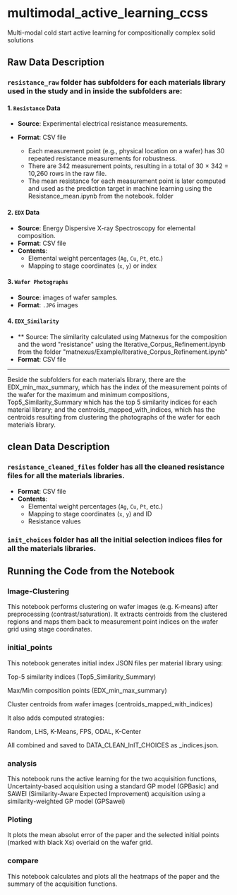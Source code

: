 # multimodal_active_learning_ccss
Multi-modal cold start active learning for compositionally complex solid solutions


## Raw Data Description

###  `resistance_raw` folder has subfolders for each materials library used in the study and in inside the subfolders are:
#### 1. `Resistance` Data

- **Source**: Experimental electrical resistance measurements.
- **Format**: CSV file

  - Each measurement point (e.g., physical location on a wafer) has 30 repeated resistance measurements for robustness.
  - There are 342 measurement points, resulting in a total of 30 × 342 = 10,260 rows in the raw file.
  - The mean resistance for each measurement point is later computed and used as the prediction target in machine learning using the Resistance_mean.ipynb from the notebook. folder


#### 2. `EDX` Data

- **Source**: Energy Dispersive X-ray Spectroscopy for elemental composition.
- **Format**: CSV file
- **Contents**:
  - Elemental weight percentages (`Ag`, `Cu`, `Pt`, etc.)
  - Mapping to stage coordinates (`x`, `y`) or index

#### 3. `Wafer Photographs`

- **Source**:  images of wafer samples.
- **Format**: `.JPG` images

#### 4. `EDX_Similarity`
- ** Source: The similarity calculated using Matnexus for the composition and the word "resistance" using the Iterative_Corpus_Refinement.ipynb from the folder "matnexus/Example/Iterative_Corpus_Refinement.ipynb"
- **Format**: CSV file
---
Beside the subfolders for each materials library, there are the EDX_min_max_summary, which has the index of the measurement points of the wafer for the maximum and minimum compositions, Top5_Similarity_Summary which has the top 5 similarity indices for each material library; and the centroids_mapped_with_indices, which has the centroids resulting from clustering the photographs of the wafer for each materials library.

## clean Data Description
###  `resistance_cleaned_files` folder has all the cleaned resistance files for all the materials libraries. 
- **Format**: CSV file
- **Contents**:
  - Elemental weight percentages (`Ag`, `Cu`, `Pt`, etc.)
  - Mapping to stage coordinates (`x`, `y`) and ID
   - Resistance values
###  `init_choices` folder has all the initial selection indices files for all the materials libraries. 


## Running the Code from the Notebook
### Image-Clustering
This notebook performs clustering on wafer images (e.g. K-means) after preprocessing (contrast/saturation).
It extracts centroids from the clustered regions and maps them back to measurement point indices on the wafer grid using stage coordinates.


### initial_points
This notebook generates initial index JSON files per material library using:

Top-5 similarity indices (Top5_Similarity_Summary)

Max/Min composition points (EDX_min_max_summary)

Cluster centroids from wafer images (centroids_mapped_with_indices)

It also adds computed strategies:

Random, LHS, K-Means, FPS, ODAL, K-Center

All combined and saved to DATA_CLEAN_InIT_CHOICES as <folder>_indices.json.

### analysis 
This notebook runs the active learning for the two acquisition functions, 
Uncertainty-based acquisition using a standard GP model (GPBasic) and SAWEI (Similarity-Aware Expected Improvement) acquisition using a similarity-weighted GP model (GPSawei)

### Ploting
It plots the mean absolut error of the paper and the selected initial points (marked with black Xs) overlaid on the wafer grid.

### compare
This notebook calculates and plots all the heatmaps of the paper and the summary of the acquisition functions.



